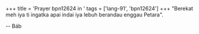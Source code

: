 +++
title = 'Prayer bpn12624 in '
tags = ['lang-91', 'bpn12624']
+++
"Berekat meh iya ti ingatka apai indai iya lebuh berandau enggau Petara".

-- Báb
